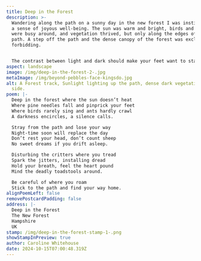 ```yaml
---
title: Deep in the Forest
description: >-
  Wandering along the path on a sunny day in the new forest I was instilled with
  a sense of joyous well-being. The sun was warm and bright, birds and insects
  were busy around, and vegetation thrived, but only along the edges of the
  path. A step off the path and the dense canopy of the forest was excluding and
  forbidding.


  The contrast between light and dark should make your feet want to stay firmly on the path, but the mind's curiosity sometimes pulls in the wrong direction and then your feet just have to follow. Getting lost in the forest ignites the imagination.
aspect: landscape
image: /img/deep-in-the-forest-2-.jpg
metaImage: /img/beyond-pebbles-face-kingsdo.jpg
alt: A Forest track, Sunlight lighting up the path, dense dark vegetation either
  side.
poem: |-
  Deep in the forest where the sun doesn’t heat
  Where pine needles fall and pinprick your feet
  Where birds rarely sing and ants hardly crawl
  A darkness encircles, a silence calls.

  Stray from the path and lose your way
  Night-time soon will replace the day
  Don’t rest your head, don’t count sheep
  No sweet dreams if you drift asleep.

  Disturbing the critters where you tread
  Spark the jitters, installing dread
  Hold your breath, feel the heart pound
  Mind the deadly toadstools around.

  Be careful of where you roam
  Stick to the path and find your way home.
alignPoemLeft: false
removePostcardPadding: false
address: |-
  Deep in the Forest
  The New Forest
  Hampshire
  UK
stamp: /img/deep-in-the-forest-stamp-1-.png
showStampInPreview: true
author: Caroline Whitehouse
date: 2024-10-15T07:00:48.319Z
---
```

